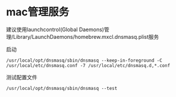 # mac管理服务

建议使用launchcontrol(Global Daemons)管理/Library/LaunchDaemons/homebrew\.mxcl.dnsmasq.plist服务

启动

```纯文本
/usr/local/opt/dnsmasq/sbin/dnsmasq --keep-in-foreground -C /usr/local/etc/dnsmasq.conf -7 /usr/local/etc/dnsmasq.d,*.conf
```

测试配置文件

```纯文本
/usr/local/opt/dnsmasq/sbin/dnsmasq --test
```
